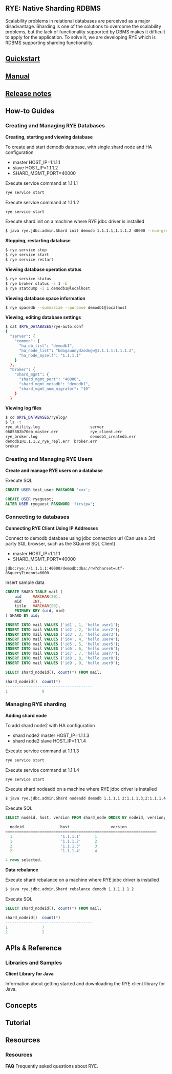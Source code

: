 ## RYE: Native Sharding RDBMS

Scalability problems in relational databases are perceived as a major disadvantage. Sharding is one of the solutions to overcome the scalability problems, but the lack of functionality supported by DBMS makes it difficult to apply for the application. To solve it, we are developing RYE which is RDBMS supporting sharding functionality.

## [Quickstart](quick_start.md)

## [Manual](https://github.com/naver/rye/blob/master/doc/content/manual/readme.md)

## [Release notes](https://github.com/naver/rye/blob/master/doc/content/release_notes/release_notes.md)

## How-to Guides

### Creating and Managing RYE Databases

**Creating, starting and viewing database**

To create and start demodb database, with single shard node and HA configuration
* master HOST_IP=1.1.1.1
* slave HOST_IP=1.1.1.2
* SHARD_MGMT_PORT=40000

Execute service command at 1.1.1.1
```bash
rye service start
```

Execute service command at 1.1.1.2
```bash
rye service start
```

Execute shard init on a machine where RYE jdbc driver is installed
```bash
$ java rye.jdbc.admin.Shard init demodb 1.1.1.1,1.1.1.2 40000 --num-groups=10000
```

**Stopping, restarting database**

```bash
$ rye service stop
$ rye service start
$ rye service restart
```

**Viewing database operation status**

```bash
$ rye service status
$ rye broker status -s 1 -b
$ rye statdump -i 1 demodb1@localhost
```

**Viewing database space information**

```bash
$ rye spacedb --summarize --purpose demodb1@localhost
```

**Viewing, editing database settings**

```bash
$ cat $RYE_DATABASES/rye-auto.conf
{
  "server": {
    "common": {
      "ha_db_list": "demodb1",
      "ha_node_list": "bdogauunydzodngw@1.1.1.1:1.1.1.2",
      "ha_node_myself": "1.1.1.1"
    }
  },
  "broker": {
    "shard_mgmt": {
      "shard_mgmt_port": "40000",
      "shard_mgmt_metadb": "demodb1",
      "shard_mgmt_num_migrator": "10"
    }
  }
```

**Viewing log files**

```bash
$ cd $RYE_DATABASES/ryelog/
$ ls -t
rye_utility.log                      server
0685802b70eb_master.err              rye_client.err
rye_broker.log                       demodb1_createdb.err
demodb1@1.1.1.2_rye_repl.err  broker.err
broker
```

### Creating and Managing RYE Users

**Create and manage RYE users on a database**

Execute SQL
```SQL
CREATE USER test_user PASSWORD 'xxx';

CREATE USER ryeguest;
ALTER USER ryeguest PASSWORD 'firstpw';
```

### Connecting to databases

**Connecting RYE Client Using IP Addresses**

Connect to demodb database using jdbc connection url
(Can use a 3rd party SQL browser, such as the SQuirrel SQL Client)
* master HOST_IP=1.1.1.1
* SHARD_MGMT_PORT=40000

```
jdbc:rye://1.1.1.1:40000/demodb:dba:/rw?charset=utf-8&queryTimeout=6000
```

Insert sample data
```SQL
CREATE SHARD TABLE mail (
   	uid  	VARCHAR(20),
   	mid  	INT,
   	title 	VARCHAR(50),
   	PRIMARY KEY (uid, mid)
) SHARD BY uid;

INSERT INTO mail VALUES ('id1', 1, 'hello user1');
INSERT INTO mail VALUES ('id2', 2, 'hello user2');
INSERT INTO mail VALUES ('id3', 3, 'hello user3');
INSERT INTO mail VALUES ('id4', 4, 'hello user4');
INSERT INTO mail VALUES ('id5', 5, 'hello user5');
INSERT INTO mail VALUES ('id6', 6, 'hello user6');
INSERT INTO mail VALUES ('id7', 7, 'hello user7');
INSERT INTO mail VALUES ('id8', 8, 'hello user8');
INSERT INTO mail VALUES ('id9', 9, 'hello user9');

SELECT shard_nodeid(), count(*) FROM mail;

shard_nodeid()  count(*)              
--------------------------------------
1               9                     
```

### Managing RYE sharding

**Adding shard node**

To add shard node2 with HA configuration

* shard node2 master HOST_IP=1.1.1.3
* shard node2 slave HOST_IP=1.1.1.4

Execute service command at 1.1.1.3
```bash
rye service start
```

Execute service command at 1.1.1.4
```bash
rye service start
```

Execute shard nodeadd on a machine where RYE jdbc driver is installed
```bash
$ java rye.jdbc.admin.Shard nodeadd demodb 1.1.1.1 2:1.1.1.3,2:1.1.1.4
```

Execute SQL
```SQL
SELECT nodeid, host, version FROM shard_node ORDER BY nodeid, version;

  nodeid                host                  version
==================================================================
  1                     '1.1.1.1'      1
  1                     '1.1.1.2'      2
  2                     '1.1.1.3'      3
  2                     '1.1.1.4'      4

4 rows selected.
```

**Data rebalance**

Execute shard rebalance on a machine where RYE jdbc driver is installed
```bash
$ java rye.jdbc.admin.Shard rebalance demodb 1.1.1.1 1 2
```

Execute SQL
```SQL
SELECT shard_nodeid(), count(*) FROM mail;

shard_nodeid()  count(*)              
--------------------------------------
1               7                     
2               2 
```

## APIs & Reference

### Libraries and Samples

**Client Library for Java**

Information about getting started and downloading the RYE client library for Java.

## Concepts

## Tutorial

## Resources

### Resources

**FAQ**
Frequently asked questions about RYE.
